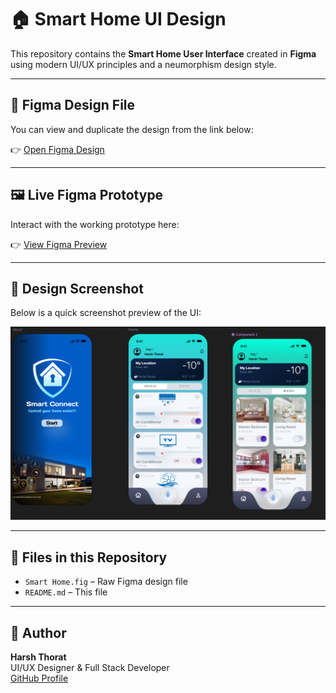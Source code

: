 # 🏠 Smart Home UI Design

This repository contains the **Smart Home User Interface** created in **Figma** using modern UI/UX principles and a neumorphism design style.

---

## 🔗 Figma Design File

You can view and duplicate the design from the link below:

👉 [Open Figma Design](  https://www.figma.com/design/6J82lxCMp0Mg5vzg9EWkrt/Smart-Home?node-id=0-1&p=f&t=5MzsQ1PE3Vhddemp-0  )

---

## 🖼️ Live Figma Prototype

Interact with the working prototype here:

👉 [View Figma Preview](  https://www.figma.com/proto/6J82lxCMp0Mg5vzg9EWkrt/Smart-Home?node-id=31-1183&p=f&t=VQCYPB80klREjBVn-0&scaling=scale-down&content-scaling=fixed&page-id=0%3A1&starting-point-node-id=2%3A1406  )

---

## 📸 Design Screenshot

Below is a quick screenshot preview of the UI:

![Smart Home UI Preview](design-preview.png)

---

## 📁 Files in this Repository

- `Smart Home.fig` – Raw Figma design file
- `README.md` – This file

---

## 🚀 Author

**Harsh Thorat**  
UI/UX Designer & Full Stack Developer  
[GitHub Profile](https://github.com/harshthorat18)

